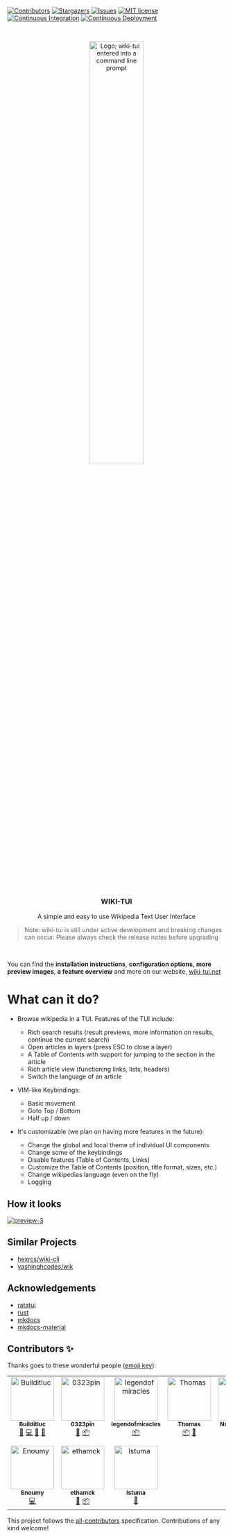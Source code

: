 [![Contributors](https://img.shields.io/github/all-contributors/builditluc/wiki-tui/main?color=orange&label=Contributors&style=for-the-badge)](#contributors-)
[![Stargazers](https://img.shields.io/github/stars/Builditluc/wiki-tui.svg?style=for-the-badge)](https://github.com/Builditluc/wiki-tui/stargazers)
[![Issues](https://img.shields.io/github/issues/Builditluc/wiki-tui.svg?style=for-the-badge)](https://github.com/Builditluc/wiki-tui/issues)
[![MIT license](https://img.shields.io/github/license/Builditluc/wiki-tui?style=for-the-badge)](https://github.com/Builditluc/wiki-tui/blob/stable/LICENSE.txt)
[![Continuous Integration](https://img.shields.io/github/actions/workflow/status/builditluc/wiki-tui/ci.yml?label=Continuous%20Integration&style=for-the-badge)](https://github.com/Builditluc/wiki-tui/actions/workflows/ci.yml)
[![Continuous Deployment](https://img.shields.io/github/actions/workflow/status/builditluc/wiki-tui/cd.yml?label=Continuous%20Deployment&style=for-the-badge)](https://github.com/Builditluc/wiki-tui/actions/workflows/cd.yml)

<br />
<p align="center">
  <a href="https://github.com/Builditluc/wiki-tui">
    <img src="https://raw.githubusercontent.com/Builditluc/wiki-tui/main/icons/hicolor/scalable/apps/wiki-tui.svg" width="50%" alt="Logo; wiki-tui entered into a command line prompt"/>
  </a>

  <h3 align="center">WIKI-TUI</h3>

  <p align="center">
    A simple and easy to use Wikipedia Text User Interface
  </p>
</p>

> Note: wiki-tui is still under active development and breaking changes can occur. Please always check the release notes before upgrading

<br>

You can find the **installation instructions**, **configuration options**, **more preview images**, **a feature overview** and more on our website, [wiki-tui.net](https://wiki-tui.net/latest)

# What can it do?

- Browse wikipedia in a TUI. Features of the TUI include:

    - Rich search results (result previews, more information on results,
      continue the current search)
    - Open articles in layers (press ESC to close a layer)
    - A Table of Contents with support for jumping to the section in the
      article
    - Rich article view (functioning links, lists, headers)
    - Switch the language of an article

- VIM-like Keybindings:
    
    - Basic movement
    - Goto Top / Bottom
    - Half up / down

- It's customizable (we plan on having more features in the future):

    - Change the global and local theme of individual UI components
    - Change some of the keybindings
    - Disable features (Table of Contents, Links)
    - Customize the Table of Contents (position, title format, sizes, etc.)
    - Change wikipedias language (even on the fly)
    - Logging

## How it looks

[![preview-3](https://raw.githubusercontent.com/Builditluc/wiki-tui/main/docs/docs/assets/images/preview-3.png)](docs/docs/assets/images/preview-3.png)

## Similar Projects

* [hexrcs/wiki-cli](https://github.com/hexrcs/wiki-cli)
* [yashinghcodes/wik](https://github.com/yashsinghcodes/wik)

## Acknowledgements

* [ratatui](https://ratatui.rs/)
* [rust](https://www.rust-lang.org/)
* [mkdocs](https://www.mkdocs.org/)
* [mkdocs-material](https://github.com/squidfunk/mkdocs-material)

## Contributors ✨

Thanks goes to these wonderful people ([emoji key](https://allcontributors.org/docs/en/emoji-key)):

<!-- ALL-CONTRIBUTORS-LIST:START - Do not remove or modify this section -->
<!-- prettier-ignore-start -->
<!-- markdownlint-disable -->
<table>
  <tbody>
    <tr>
      <td align="center" valign="top" width="14.28%"><a href="https://github.com/Builditluc"><img src="https://avatars.githubusercontent.com/u/37375448?v=4?s=100" width="100px;" alt="Builditluc"/><br /><sub><b>Builditluc</b></sub></a><br /><a href="#ideas-Builditluc" title="Ideas, Planning, & Feedback">🤔</a> <a href="https://github.com/Builditluc/wiki-tui/commits?author=Builditluc" title="Code">💻</a> <a href="https://github.com/Builditluc/wiki-tui/commits?author=Builditluc" title="Documentation">📖</a> <a href="https://github.com/Builditluc/wiki-tui/issues?q=author%3ABuilditluc" title="Bug reports">🐛</a></td>
      <td align="center" valign="top" width="14.28%"><a href="https://github.com/0323pin"><img src="https://avatars.githubusercontent.com/u/90570748?v=4?s=100" width="100px;" alt="0323pin"/><br /><sub><b>0323pin</b></sub></a><br /><a href="https://github.com/Builditluc/wiki-tui/issues?q=author%3A0323pin" title="Bug reports">🐛</a> <a href="#platform-0323pin" title="Packaging/porting to new platform">📦</a></td>
      <td align="center" valign="top" width="14.28%"><a href="https://github.com/legendofmiracles"><img src="https://avatars.githubusercontent.com/u/30902201?v=4?s=100" width="100px;" alt="legendofmiracles"/><br /><sub><b>legendofmiracles</b></sub></a><br /><a href="#platform-legendofmiracles" title="Packaging/porting to new platform">📦</a></td>
      <td align="center" valign="top" width="14.28%"><a href="https://github.com/ThomasFrans"><img src="https://avatars.githubusercontent.com/u/48214567?v=4?s=100" width="100px;" alt="Thomas"/><br /><sub><b>Thomas</b></sub></a><br /><a href="#platform-ThomasFrans" title="Packaging/porting to new platform">📦</a> <a href="https://github.com/Builditluc/wiki-tui/issues?q=author%3AThomasFrans" title="Bug reports">🐛</a></td>
      <td align="center" valign="top" width="14.28%"><a href="https://github.com/nunotexbsd"><img src="https://avatars.githubusercontent.com/u/43720668?v=4?s=100" width="100px;" alt="Nuno Teixeira"/><br /><sub><b>Nuno Teixeira</b></sub></a><br /><a href="#platform-nunotexbsd" title="Packaging/porting to new platform">📦</a></td>
      <td align="center" valign="top" width="14.28%"><a href="http://juans.dev"><img src="https://avatars.githubusercontent.com/u/47149574?v=4?s=100" width="100px;" alt="cshjsc"/><br /><sub><b>cshjsc</b></sub></a><br /><a href="https://github.com/Builditluc/wiki-tui/commits?author=cshjsc" title="Code">💻</a></td>
      <td align="center" valign="top" width="14.28%"><a href="https://github.com/non-descriptive"><img src="https://avatars.githubusercontent.com/u/5757533?v=4?s=100" width="100px;" alt="Dmitry Kozlovtsev"/><br /><sub><b>Dmitry Kozlovtsev</b></sub></a><br /><a href="https://github.com/Builditluc/wiki-tui/issues?q=author%3Anon-descriptive" title="Bug reports">🐛</a></td>
    </tr>
    <tr>
      <td align="center" valign="top" width="14.28%"><a href="https://github.com/Enoumy"><img src="https://avatars.githubusercontent.com/u/45022810?v=4?s=100" width="100px;" alt="Enoumy"/><br /><sub><b>Enoumy</b></sub></a><br /><a href="https://github.com/Builditluc/wiki-tui/commits?author=Enoumy" title="Code">💻</a></td>
      <td align="center" valign="top" width="14.28%"><a href="https://github.com/ethamck"><img src="https://avatars.githubusercontent.com/u/111709736?v=4?s=100" width="100px;" alt="ethamck"/><br /><sub><b>ethamck</b></sub></a><br /><a href="#design-ethamck" title="Design">🎨</a> <a href="#platform-ethamck" title="Packaging/porting to new platform">📦</a></td>
      <td align="center" valign="top" width="14.28%"><a href="https://pwned.place"><img src="https://avatars.githubusercontent.com/u/52998857?v=4?s=100" width="100px;" alt="lstuma"/><br /><sub><b>lstuma</b></sub></a><br /><a href="https://github.com/Builditluc/wiki-tui/issues?q=author%3Alstuma" title="Bug reports">🐛</a></td>
    </tr>
  </tbody>
</table>

<!-- markdownlint-restore -->
<!-- prettier-ignore-end -->

<!-- ALL-CONTRIBUTORS-LIST:END -->

This project follows the [all-contributors](https://github.com/all-contributors/all-contributors) specification. Contributions of any kind welcome!
